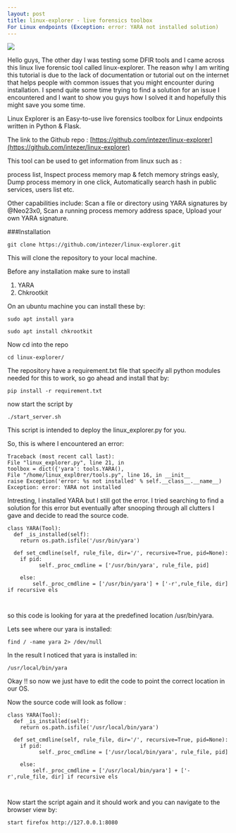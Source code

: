 ```yaml
---
layout: post
title: linux-explorer - live forensics toolbox 
For Linux endpoints (Exception: error: YARA not installed solution)
---
```

![](/images/2019-09-28-Jenkins/0.png)


Hello guys, The other day I was testing some DFIR tools and I came across this linux live forensic tool called linux-explorer. The reason why I am writing this tutorial is due to the lack of documentation or tutorial out on the internet that helps people with common issues that you might encounter during installation. I spend quite some time trying to find a solution for an issue I encountered and I want to show you guys how I solved it and hopefully this might save you some time.

Linux Explorer is an Easy-to-use live forensics toolbox for Linux endpoints written in Python & Flask. 

The link to the Github repo : [https://github.com/intezer/linux-explorer](https://github.com/intezer/linux-explorer)

This tool can be used to get information from linux such as :

 process list, Inspect process memory map & fetch memory strings easly, Dump process memory in one click, Automatically search hash in public services, users list etc.

Other capabilities include: Scan a file or directory using YARA signatures by @Neo23x0, Scan a running process memory address space, Upload your own YARA signature.


###Installation

```
git clone https://github.com/intezer/linux-explorer.git
```

This will clone the repository to your local machine.

Before any installation make sure to install 

1) YARA 
2) Chkrootkit

On an ubuntu machine you can install these by:

```
sudo apt install yara
```

```
sudo apt install chkrootkit
```

Now cd into the repo

```
cd linux-explorer/
```

The repository have a requirement.txt file that specify all python modules needed for this to work, so go ahead and install that by:

```
pip install -r requirement.txt
```

now start the script by

```
./start_server.sh
```

This script is intended to deploy the linux_explorer.py for you.

So, this is where I encountered an error:

```
Traceback (most recent call last):
File "linux_explorer.py", line 21, in
toolbox = dict({'yara': tools.YARA(),
File "/home/linux_expl0rer/tools.py", line 16, in __init__
raise Exception('error: %s not installed' % self.__class__.__name__)
Exception: error: YARA not installed
```

Intresting, I installed YARA but I still got the error. I tried searching to find a solution for this error but eventually after snooping through all clutters I gave and decide to read the source code.

```
class YARA(Tool):
  def _is_installed(self):
    return os.path.isfile('/usr/bin/yara')
    
  def set_cmdline(self, rule_file, dir='/', recursive=True, pid=None):
    if pid:
          self._proc_cmdline = ['/usr/bin/yara', rule_file, pid]
          
    else:
        self._proc_cmdline = ['/usr/bin/yara'] + ['-r',rule_file, dir] if recursive els
        
       
```

so this code is looking for yara at the predefined location /usr/bin/yara.

Lets see where our yara is installed:

```
find / -name yara 2> /dev/null
```

In the result I noticed that yara is installed in:

```
/usr/local/bin/yara
```

Okay !! so now we just have to edit the code to point the correct location in our OS.

Now the source code will look as follow :

```
class YARA(Tool):
  def _is_installed(self):
    return os.path.isfile('/usr/local/bin/yara')
    
  def set_cmdline(self, rule_file, dir='/', recursive=True, pid=None):
    if pid:
          self._proc_cmdline = ['/usr/local/bin/yara', rule_file, pid]
          
    else:
        self._proc_cmdline = ['/usr/local/bin/yara'] + ['-r',rule_file, dir] if recursive els
        
       
```

Now start the script again and it should work and you can navigate to the browser view by:

```
start firefox http://127.0.0.1:8080
```


